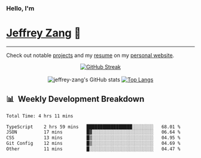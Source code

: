 
### Hello, I'm 
# [Jeffrey Zang](https://www.linkedin.com/in/jeffreyzang/) 🦀

---

Check out notable [projects](https://jeffz.dev/projects) and my [resume](https://jeffz.dev/resume) on my [personal website](https://jeffz.dev/).

<div align = 'center'>

[![GitHub Streak](https://github-readme-streak-stats.herokuapp.com/?user=jeffrey-zang&theme=tokyonight)](https://git.io/streak-stats)
<br></br>
![jeffrey-zang's GitHub stats](https://github-readme-stats.vercel.app/api?username=jeffrey-zang&show_icons=true&theme=tokyonight&hide_rank=true&hide=stars) 
[![Top Langs](https://github-readme-stats.vercel.app/api/top-langs/?username=jeffrey-zang&hide=ShaderLab,HLSL&layout=compact&theme=tokyonight)](https://github.com/anuraghazra/github-readme-stats)

</div>

## 📊 &nbsp;Weekly Development Breakdown
<!--START_SECTION:waka-->

```txt
Total Time: 4 hrs 11 mins

TypeScript    2 hrs 59 mins   █████████████████░░░░░░░░   68.01 %
JSON          17 mins         █▓░░░░░░░░░░░░░░░░░░░░░░░   06.64 %
CSS           13 mins         █▒░░░░░░░░░░░░░░░░░░░░░░░   04.95 %
Git Config    12 mins         █▒░░░░░░░░░░░░░░░░░░░░░░░   04.69 %
Other         11 mins         █░░░░░░░░░░░░░░░░░░░░░░░░   04.47 %
```

<!--END_SECTION:waka-->

